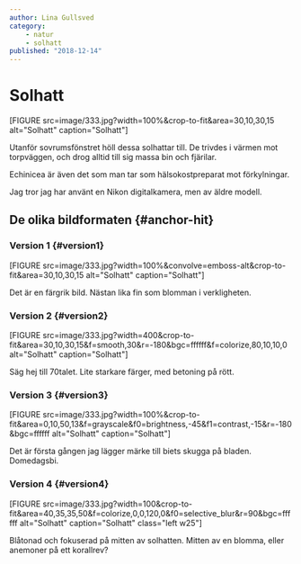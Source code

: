 ```yaml
---
author: Lina Gullsved
category:
    - natur
    - solhatt
published: "2018-12-14"
---
```

Solhatt
==================================
[FIGURE src=image/333.jpg?width=100%&crop-to-fit&area=30,10,30,15 alt="Solhatt" caption="Solhatt"]

<!--more-->

Utanför sovrumsfönstret höll dessa solhattar till. De trivdes i värmen mot torpväggen, och drog alltid till sig massa bin och fjärilar.

Echinicea är även det som man tar som hälsokostpreparat mot förkylningar.

Jag tror jag har använt en Nikon digitalkamera, men av äldre modell.

De olika bildformaten {#anchor-hit}
-----------------------------------

### Version 1 {#version1}
[FIGURE src=image/333.jpg?width=100%&convolve=emboss-alt&crop-to-fit&area=30,10,30,15 alt="Solhatt" caption="Solhatt"]

Det är en färgrik bild. Nästan lika fin som blomman i verkligheten.

### Version 2 {#version2}
[FIGURE src=image/333.jpg?width=400&crop-to-fit&area=30,10,30,15&f=smooth,30&r=-180&bgc=ffffff&f=colorize,80,10,10,0 alt="Solhatt" caption="Solhatt"]

Säg hej till 70talet. Lite starkare färger, med betoning på rött.

### Version 3 {#version3}
[FIGURE src=image/333.jpg?width=100%&crop-to-fit&area=0,10,50,13&f=grayscale&f0=brightness,-45&f1=contrast,-15&r=-180&bgc=ffffff alt="Solhatt" caption="Solhatt"]

Det är första gången jag lägger märke till biets skugga på bladen. Domedagsbi.

### Version 4 {#version4}
[FIGURE src=image/333.jpg?width=100&crop-to-fit&area=40,35,35,50&f=colorize,0,0,120,0&f0=selective_blur&r=90&bgc=ffffff alt="Solhatt" caption="Solhatt" class="left w25"]

Blåtonad och fokuserad på mitten av solhatten. Mitten av en blomma, eller anemoner på ett korallrev?
